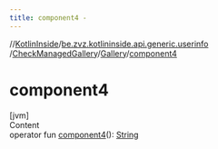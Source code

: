 ```yaml
---
title: component4 -
---
```

//[KotlinInside](../../../index.md)/[be.zvz.kotlininside.api.generic.userinfo](../../index.md)
/[CheckManagedGallery](../index.md)/[Gallery](index.md)/[component4](component4.md)

# component4

[jvm]  
Content  
operator
fun [component4](component4.md)(): [String](https://kotlinlang.org/api/latest/jvm/stdlib/kotlin/-string/index.html)  



